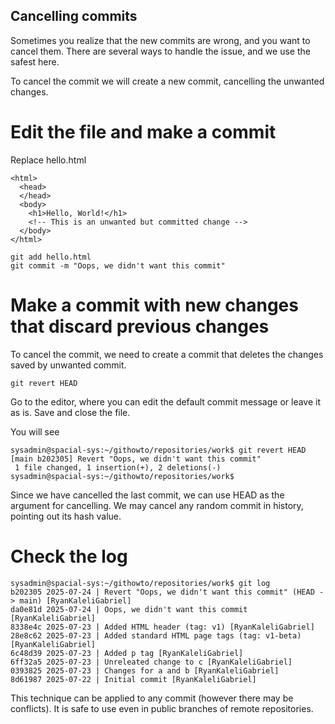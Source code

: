 ## Cancelling commits

Sometimes you realize that the new commits are wrong, and you want to cancel them. There are several ways to handle the issue, and we use the safest here.

To cancel the commit we will create a new commit, cancelling the unwanted changes.

# Edit the file and make a commit

Replace hello.html

```
<html>
  <head>
  </head>
  <body>
    <h1>Hello, World!</h1>
    <!-- This is an unwanted but committed change -->
  </body>
</html>
```

```
git add hello.html
git commit -m "Oops, we didn't want this commit"
```

# Make a commit with new changes that discard previous changes

To cancel the commit, we need to create a commit that deletes the changes saved by unwanted commit.

```
git revert HEAD
```

Go to the editor, where you can edit the default commit message or leave it as is. Save and close the file.

You will see

```
sysadmin@spacial-sys:~/githowto/repositories/work$ git revert HEAD
[main b202305] Revert "Oops, we didn't want this commit"
 1 file changed, 1 insertion(+), 2 deletions(-)
sysadmin@spacial-sys:~/githowto/repositories/work$ 
```

Since we have cancelled the last commit, we can use HEAD as the argument for cancelling. We may cancel any random commit in history, pointing out its hash value.

# Check the log 

```
sysadmin@spacial-sys:~/githowto/repositories/work$ git log
b202305 2025-07-24 | Revert "Oops, we didn't want this commit" (HEAD -> main) [RyanKaleliGabriel]
da0e81d 2025-07-24 | Oops, we didn't want this commit [RyanKaleliGabriel]
8338e4c 2025-07-23 | Added HTML header (tag: v1) [RyanKaleliGabriel]
28e8c62 2025-07-23 | Added standard HTML page tags (tag: v1-beta) [RyanKaleliGabriel]
6c48d39 2025-07-23 | Added p tag [RyanKaleliGabriel]
6ff32a5 2025-07-23 | Unreleated change to c [RyanKaleliGabriel]
0393825 2025-07-23 | Changes for a and b [RyanKaleliGabriel]
8d61987 2025-07-22 | Initial commit [RyanKaleliGabriel]
```

This technique can be applied to any commit (however there may be conflicts). It is safe to use even in public branches of remote repositories.